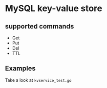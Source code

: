 # MySQL key-value store

## supported commands
* Get
* Put
* Del
* TTL

## Examples
Take a look at `kvservice_test.go`